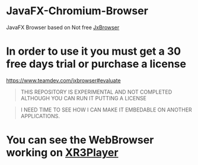 # JavaFX-Chromium-Browser
JavaFX Browser based on Not free [JxBrowser](https://www.teamdev.com/jxbrowser)

# In order to use it you must get a 30 free days trial or purchase a license
https://www.teamdev.com/jxbrowser#evaluate


> THIS REPOSITORY IS EXPERIMENTAL AND NOT COMPLETED ALTHOUGH YOU CAN RUN IT PUTTING A LICENSE

> I NEED TIME TO SEE HOW I CAN MAKE IT EMBEDABLE ON ANOTHER APPLICATIONS.

# You can see the WebBrowser working on [XR3Player](https://github.com/goxr3plus/XR3Player)
